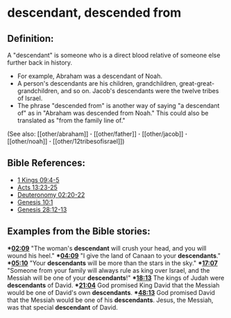 # descendant, descended from #

## Definition: ##

A "descendant" is someone who is a direct blood relative of someone else further back in history.

* For example, Abraham was a descendant of Noah.
* A person's descendants are his children, grandchildren, great-great-grandchildren, and so on. Jacob's descendants were the twelve tribes of Israel.
* The phrase "descended from" is another way of saying "a descendant of" as in "Abraham was descended from Noah." This could also be translated as "from the family line of." 

(See also: [[other/abraham]] **·** [[other/father]] **·** [[other/jacob]] **·** [[other/noah]] **·** [[other/12tribesofisrael]])

## Bible References: ##

* [1 Kings 09:4-5](en/tn/1ki/help/09/04)
* [Acts 13:23-25](en/tn/act/help/13/23)
* [Deuteronomy 02:20-22](en/tn/deu/help/02/20)
* [Genesis 10:1](en/tn/gen/help/10/01)
* [Genesis 28:12-13](en/tn/gen/help/28/12)

## Examples from the Bible stories: ##

  __*[02:09](en/tn/obs/help/02/09)__ "The woman's __descendant__ will crush your head, and you will wound his heel."
  __*[04:09](en/tn/obs/help/04/09)__ "I give the land of Canaan to your __descendants__."
  __*[05:10](en/tn/obs/help/05/10)__ "Your __descendants__ will be more than the stars in the sky."
  __*[17:07](en/tn/obs/help/17/07)__ "Someone from your family will always rule as king over Israel, and the Messiah will be one of your __descendants__!"
  __*[18:13](en/tn/obs/help/18/13)__ The kings of Judah were __descendants__ of David.
  __*[21:04](en/tn/obs/help/21/04)__ God promised King David that the Messiah would be one of David's own __descendants__.
  __*[48:13](en/tn/obs/help/48/13)__ God promised David that the Messiah would be one of his __descendants__. Jesus, the Messiah, was that special __descendant__ of David.